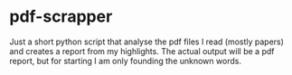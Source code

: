 # pdf-scrapper
Just a short python script that analyse the pdf files I read (mostly papers) and creates a report from my highlights. The actual output will be a pdf report, but for starting I am only founding the unknown words.
